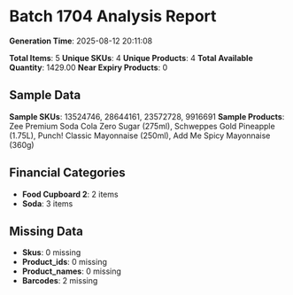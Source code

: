 # Batch 1704 Analysis Report

**Generation Time**: 2025-08-12 20:11:08

**Total Items**: 5
**Unique SKUs**: 4
**Unique Products**: 4
**Total Available Quantity**: 1429.00
**Near Expiry Products**: 0

## Sample Data
**Sample SKUs**: 13524746, 28644161, 23572728, 9916691
**Sample Products**: Zee Premium Soda Cola Zero Sugar (275ml), Schweppes Gold Pineapple (1.75L), Punch! Classic Mayonnaise (250ml), Add Me Spicy Mayonnaise (360g)

## Financial Categories
- **Food Cupboard 2**: 2 items
- **Soda**: 3 items

## Missing Data
- **Skus**: 0 missing
- **Product_ids**: 0 missing
- **Product_names**: 0 missing
- **Barcodes**: 2 missing

